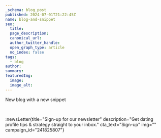 ```yaml
---
_schema: blog_post
published: 2024-07-01T21:22:45Z
name: blog-and-snippet
seo:
  title:
  page_description:
  canonical_url:
  author_twitter_handle:
  open_graph_type: article
  no_index: false
tags:
  - blog
author:
summary:
featuredImg:
  image:
  image_alt:
---
```

New blog with a new snippet

&nbsp;

:newsLetter{title="Sign-up for our newsletter" description="Get dating profile tips & strategy straight to your inbox." cta_text="Sign-up" img="" campaign_id="241825807"}
